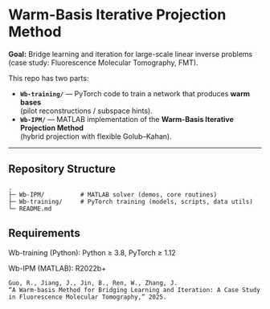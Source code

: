 # Warm-Basis Iterative Projection Method

**Goal:** Bridge learning and iteration for large-scale linear inverse problems  
(case study: Fluorescence Molecular Tomography, FMT).

This repo has two parts:

- **`Wb-training/`** — PyTorch code to train a network that produces **warm bases**  
  (pilot reconstructions / subspace hints).
- **`Wb-IPM/`** — MATLAB implementation of the **Warm-Basis Iterative Projection Method**  
  (hybrid projection with flexible Golub–Kahan).

---

## Repository Structure
```text
.
├─ Wb-IPM/          # MATLAB solver (demos, core routines)
├─ Wb-training/     # PyTorch training (models, scripts, data utils)
└─ README.md
```

## Requirements

Wb-training (Python): Python ≥ 3.8, PyTorch ≥ 1.12

Wb-IPM (MATLAB): R2022b+

```text
Guo, R., Jiang, J., Jin, B., Ren, W., Zhang, J.
“A Warm-basis Method for Bridging Learning and Iteration: A Case Study in Fluorescence Molecular Tomography,” 2025.
```
